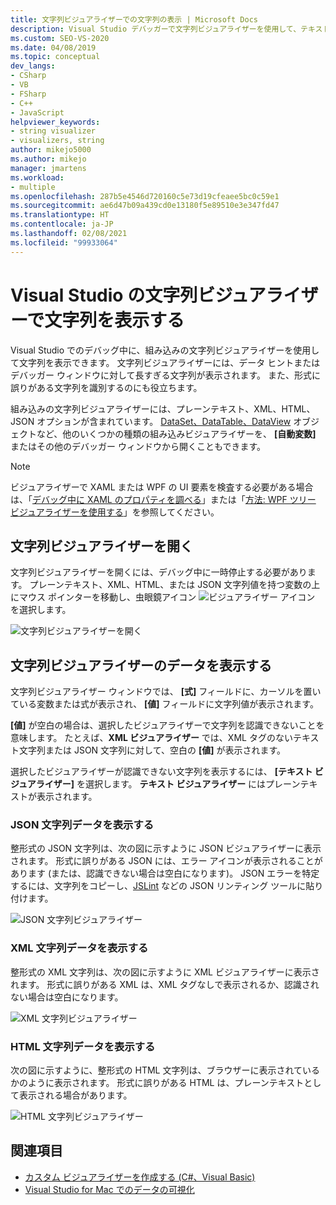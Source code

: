 ```yaml
---
title: 文字列ビジュアライザーでの文字列の表示 | Microsoft Docs
description: Visual Studio デバッガーで文字列ビジュアライザーを使用して、テキスト文字列、XML、HTML、JSON を表示します。 DataSet、DataTable を含む、その他のオブジェクトの種類を表示できます。
ms.custom: SEO-VS-2020
ms.date: 04/08/2019
ms.topic: conceptual
dev_langs:
- CSharp
- VB
- FSharp
- C++
- JavaScript
helpviewer_keywords:
- string visualizer
- visualizers, string
author: mikejo5000
ms.author: mikejo
manager: jmartens
ms.workload:
- multiple
ms.openlocfilehash: 287b5e4546d720160c5e73d19cfeaee5bc0c59e1
ms.sourcegitcommit: ae6d47b09a439cd0e13180f5e89510e3e347fd47
ms.translationtype: HT
ms.contentlocale: ja-JP
ms.lasthandoff: 02/08/2021
ms.locfileid: "99933064"
---
```

# <a name="view-strings-in-a-string-visualizer-in-visual-studio"></a>Visual Studio の文字列ビジュアライザーで文字列を表示する

Visual Studio でのデバッグ中に、組み込みの文字列ビジュアライザーを使用して文字列を表示できます。 文字列ビジュアライザーには、データ ヒントまたはデバッガー ウィンドウに対して長すぎる文字列が表示されます。 また、形式に誤りがある文字列を識別するのにも役立ちます。

組み込みの文字列ビジュアライザーには、プレーンテキスト、XML、HTML、JSON オプションが含まれています。 [DataSet、DataTable、DataView](../debugger/dataset-visualizer-dialog-box.md) オブジェクトなど、他のいくつかの種類の組み込みビジュアライザーを、 **[自動変数]** またはその他のデバッガー ウィンドウから開くこともできます。

> [!NOTE]
> ビジュアライザーで XAML または WPF の UI 要素を検査する必要がある場合は、「[デバッグ中に XAML のプロパティを調べる](../xaml-tools/inspect-xaml-properties-while-debugging.md)」または「[方法: WPF ツリー ビジュアライザーを使用する](../debugger/how-to-use-the-wpf-tree-visualizer.md)」を参照してください。

## <a name="open-a-string-visualizer"></a>文字列ビジュアライザーを開く

文字列ビジュアライザーを開くには、デバッグ中に一時停止する必要があります。 プレーンテキスト、XML、HTML、または JSON 文字列値を持つ変数の上にマウス ポインターを移動し、虫眼鏡アイコン ![ビジュアライザー アイコン](../debugger/media/dbg-tips-visualizer-icon.png "ビジュアライザー アイコン") を選択します。

![文字列ビジュアライザーを開く](../debugger/media/dbg-tips-string-visualizers.png "文字列ビジュアライザーを開く")

## <a name="view-string-visualizer-data"></a>文字列ビジュアライザーのデータを表示する

文字列ビジュアライザー ウィンドウでは、 **[式]** フィールドに、カーソルを置いている変数または式が表示され、 **[値]** フィールドに文字列値が表示されます。

**[値]** が空白の場合は、選択したビジュアライザーで文字列を認識できないことを意味します。 たとえば、**XML ビジュアライザー** では、XML タグのないテキスト文字列または JSON 文字列に対して、空白の **[値]** が表示されます。

選択したビジュアライザーが認識できない文字列を表示するには、 **[テキスト ビジュアライザー]** を選択します。 **テキスト ビジュアライザー** にはプレーンテキストが表示されます。

### <a name="view-json-string-data"></a>JSON 文字列データを表示する

整形式の JSON 文字列は、次の図に示すように JSON ビジュアライザーに表示されます。 形式に誤りがある JSON には、エラー アイコンが表示されることがあります (または、認識できない場合は空白になります)。 JSON エラーを特定するには、文字列をコピーし、[JSLint](https://www.jslint.com/) などの JSON リンティング ツールに貼り付けます。

![JSON 文字列ビジュアライザー](../debugger/media/dbg-tips-string-visualizer-json.png "JSON 文字列ビジュアライザー")

### <a name="view-xml-string-data"></a>XML 文字列データを表示する

整形式の XML 文字列は、次の図に示すように XML ビジュアライザーに表示されます。 形式に誤りがある XML は、XML タグなしで表示されるか、認識されない場合は空白になります。

![XML 文字列ビジュアライザー](../debugger/media/dbg-string-visualizers-xml.png "XML 文字列ビジュアライザー")

### <a name="view-html-string-data"></a>HTML 文字列データを表示する

次の図に示すように、整形式の HTML 文字列は、ブラウザーに表示されているかのように表示されます。 形式に誤りがある HTML は、プレーンテキストとして表示される場合があります。

![HTML 文字列ビジュアライザー](../debugger/media/dbg-string-visualizers-html.png "HTML 文字列ビジュアライザー")

## <a name="see-also"></a>関連項目

- [カスタム ビジュアライザーを作成する (C#、Visual Basic)](../debugger/create-custom-visualizers-of-data.md)
- [Visual Studio for Mac でのデータの可視化](/visualstudio/mac/data-visualizations)